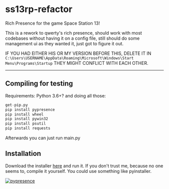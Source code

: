 # ss13rp-refactor

Rich Presence for the game Space Station 13!

This is a rework to qwerty's rich presence, should work with most
codebases without having it on a config file, still should do some
management ui as they wanted it, just got to figure it out.

IF YOU HAD EITHER HIS OR MY VERSION BEFORE THIS, DELETE IT IN
`C:\Users\USERNAME\AppData\Roaming\Microsoft\Windows\Start Menu\Programs\Startup`
THEY MIGHT CONFLICT WITH EACH OTHER.

---

## Compiling for testing

Requirements:
Python 3.6+?
and doing all those:

```py
get-pip.py
pip install pypresence
pip install wheel
pip install pywin32
pip install psutil
pip install requests
```

Afterwards you can just run main.py

## Installation

Download the installer [here](https://github.com/qwertyquerty/ss13rp/raw/master/dist/install.exe) and run it. If you don't trust me, because no one seems to, compile it yourself. You could use something like pyinstaller.

[![pypresence](https://img.shields.io/badge/using-pypresence-00bb88.svg?style=for-the-badge&logo=discord&logoWidth=20)](https://github.com/qwertyquerty/pypresence)

